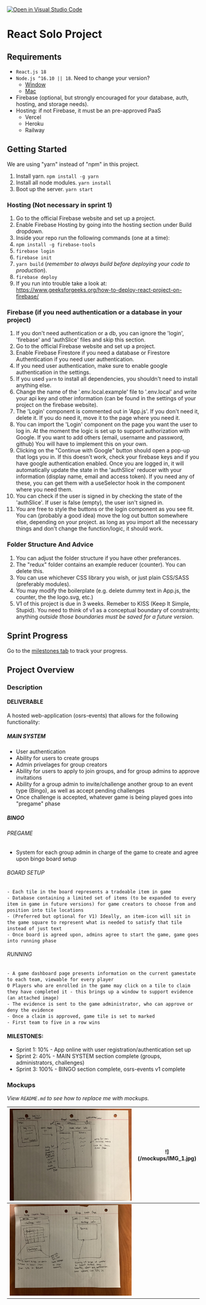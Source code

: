 [![Open in Visual Studio Code](https://classroom.github.com/assets/open-in-vscode-c66648af7eb3fe8bc4f294546bfd86ef473780cde1dea487d3c4ff354943c9ae.svg)](https://classroom.github.com/online_ide?assignment_repo_id=8160218&assignment_repo_type=AssignmentRepo)
# React Solo Project

## Requirements

- `React.js 18`
- `Node.js ^16.10 || 18`. Need to change your version?
  - [Window](https://github.com/coreybutler/nvm-windows)
  - [Mac](https://github.com/tj/n)
- Firebase (optional, but strongly encouraged for your database, auth, hosting, and storage needs).
- Hosting: if not Firebase, it must be an pre-approved PaaS
  - Vercel
  - Heroku
  - Railway

## Getting Started

We are using "yarn" instead of "npm" in this project.

1. Install yarn. `npm install -g yarn`
2. Install all node modules. `yarn install`
3. Boot up the server. `yarn start`

### Hosting (Not necessary in sprint 1)

1. Go to the official Firebase website and set up a project.
2. Enable Firebase Hosting by going into the hosting section under Build dropdown.
3. Inside your repo run the following commands (one at a time):
4. `npm install -g firebase-tools`
5. `firebase login`
6. `firebase init`
7. `yarn build` (*remember to always build before deploying your code to production*).
8. `firebase deploy`
9. If you run into trouble take a look at: https://www.geeksforgeeks.org/how-to-deploy-react-project-on-firebase/

### Firebase (if you need authentication or a database in your project)

1. If you don't need authentication or a db, you can ignore the 'login', 'firebase' and 'authSlice' files and skip this section.
2. Go to the official Firebase website and set up a project.
3. Enable Firebase Firestore if you need a database or Firestore Authentication if you need user authentication.
4. If you need user authentication, make sure to enable google authentication in the settings.
5. If you used `yarn` to install all dependencies, you shouldn't need to install anything else.
6. Change the name of the '.env.local.example' file to '.env.local' and write your api key and other information (can be found in the settings of your project on the firebase website).
7. The 'Login' component is commented out in 'App.js'. If you don't need it, delete it. If you do need it, move it to the page where you need it.
8. You can import the 'Login' component on the page you want the user to log in. At the moment the logic is set up to support authorization with Google. If you want to add others (email, username and password, github) You will have to implement this on your own.
9. Clicking on the "Continue with Google" button should open a pop-up that logs you in. If this doesn't work, check your firebase keys and if you have google authentication enabled. Once you are logged in, it will automatically update the state in the 'authSlice' reducer with your information (display name, email and access token). If you need any of these, you can get them with a useSelector hook in the component where you need them.
10. You can check if the user is signed in by checking the state of the 'authSlice'. If user is false (empty), the user isn't signed in.
11. You are free to style the buttons or the login component as you see fit. You can (probably a good idea) move the log out button somewhere else, depending on your project. as long as you import all the necessary things and don't change the function/logic, it should work.

### Folder Structure And Advice

1. You can adjust the folder structure if you have other preferances.
2. The "redux" folder contains an example reducer (counter). You can delete this.
3. You can use whichever CSS library you wish, or just plain CSS/SASS (preferably modules).
4. You may modify the boilerplate (e.g. delete dummy text in App.js, the counter, the the logo.svg, etc.)
5. V1 of this project is due in 3 weeks. Remeber to KISS (Keep It Simple, Stupid). You need to think of v1 as a conceptual boundary of constraints; anything *outside those boundaries must be saved for a future version*.

<!---
*** WHEN YOU ARE UP AND RUNNING, DELETE EVERYTHING ABOVE ME EXCEPT THE VERY TOP LINE. ***
*** RENAME THE TOP LINE WITH YOUR PROJECT NAME. ***
-->

## Sprint Progress

Go to the [milestones tab](../../milestone/1) to track your progress.

## Project Overview

### Description

#### DELIVERABLE
A hosted web-application (osrs-events) that allows for the following functionality:

##### MAIN SYSTEM
- User authentication
- Ability for users to create groups
- Admin privelages for group creators
- Ability for users to apply to join groups, and for group admins to approve invitations
- Ability for a group admin to invite/challenge another group to an event type (Bingo), as well as accept pending challenges
- Once challenge is accepted, whatever game is being played goes into "pregame" phase

##### BINGO
###### PREGAME
- System for each group admin in charge of the game to create and agree upon bingo board setup
###### BOARD SETUP
	- Each tile in the board represents a tradeable item in game
	- Database containing a limited set of items (to be expanded to every item in game in future versions) for game creators to choose from and position into tile locations
	- (Preferred but optional for V1) Ideally, an item-icon will sit in the game square to represent what is needed to satisfy that tile instead of just text
	- Once board is agreed upon, admins agree to start the game, game goes into running phase
###### RUNNING
	- A game dashboard page presents information on the current gamestate to each team, viewable for every player
	0 Players who are enrolled in the game may click on a tile to claim they have completed it - this brings up a window to support evidence (an attached image)
	- The evidence is sent to the game administrator, who can approve or deny the evidence
	- Once a claim is approved, game tile is set to marked
	- First team to five in a row wins


#### MILESTONES:
* Sprint 1: 10% - App online with user registration/authentication set up
* Sprint 2: 40% - MAIN SYSTEM section complete (groups, administrators, challenges)
* Sprint 3: 100% - BINGO section complete, osrs-events v1 complete



### Mockups

*View `README.md` to see how to replace me with mockups.*

| ![](/mockups/IMG_0.jpg) | !](/mockups/IMG_1.jpg) |
| -------------------------------------------------------------------- | -------------------------------------------------------------------- |
| ![](/mockups/IMG_2.jpg) | 
